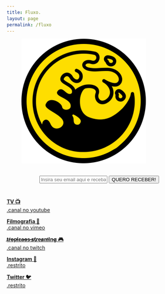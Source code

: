```yaml
---
title: Fluxo.
layout: page
permalink: /fluxo
---
```

<figure>
<a href="https://www.youtube.com/watch?v=DcHKOC64KnE&ab_channel=QueensStoneAgeVEVO" target="_blank"><img alt="Laureano." src="images/FLUXO.png" /></a>
</figure>

<br/>

<div>
    <form style="text-align:center;" action="https://tinyletter.com/laureanoeu" method="post" target="popupwindow" onsubmit="window.open('https://tinyletter.com/laureanoeu', 'popupwindow', 'scrollbars=yes,width=800,height=600');return true">
        <input type="text" name="email" id="tlemail" placeholder="Insira seu email aqui e receba O BOLETIM ERRANTE 💌🏃🏿‍♀️" style="text-align: center" />
        <input type="hidden" value="1" name="embed"/>
        <input type="submit" value="QUERO RECEBER!"  />
    </form>
</div>

<h1 itemprop="name headline" class="post-title divided p-name" text-align="center"></h1>

<a href="https://www.youtube.com/channel/UCLxikqFye9D-UFPlS4bLVcQ/featured" target="_blank" class="buttonfluxo" type="button"><strong>TV 📺</strong><br />.canal no youtube</a>

<a href="https://vimeo.com/laureanoeu" target="_blank" class="buttonfluxo" type="button"><strong>Filmografia 🎥</strong><br />.canal no vimeo</a>

<a href="http://twitch.tv/tropicaos" target="_blank" class="buttonfluxo" type="button"><strong>t̷r̸o̶p̵i̸c̶a̶o̶s̴ ̶s̷t̸r̷e̵a̷m̸i̸n̴g̷ 🎮</strong><br />.canal no twitch</a>

<a href="https://www.instagram.com/laureatorio/" target="_blank" class="buttonrestrito" type="button"><strong>Instagram 📸</strong><br />.restrito</a>

<a href="https://www.twitter.com/laureatorio/" target="_blank" class="buttonrestrito" type="button"><strong>Twitter 🐦</strong><br />.restrito</a>

